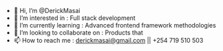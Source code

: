 - 👋 Hi, I’m @DerickMasai
- 👀 I’m interested in : Full stack development
- 🌱 I’m currently learning : Advanced frontend framework methodologies
- 💞️ I’m looking to collaborate on : Products that 
- 📫 How to reach me : derickmasai@gmail.com || +254 719 510 503

<!---
DerickMasai/DerickMasai is a ✨ special ✨ repository because its `README.md` (this file) appears on your GitHub profile.
You can click the Preview link to take a look at your changes.
--->
